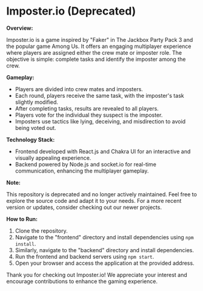 # Imposter.io (Deprecated)

**Overview:**

Imposter.io is a game inspired by "Faker" in The Jackbox Party Pack 3 and the popular game Among Us. It offers an engaging multiplayer experience where players are assigned either the crew mate or imposter role. The objective is simple: complete tasks and identify the imposter among the crew.

**Gameplay:**

- Players are divided into crew mates and imposters.
- Each round, players receive the same task, with the imposter's task slightly modified.
- After completing tasks, results are revealed to all players.
- Players vote for the individual they suspect is the imposter.
- Imposters use tactics like lying, deceiving, and misdirection to avoid being voted out.

**Technology Stack:**

- Frontend developed with React.js and Chakra UI for an interactive and visually appealing experience.
- Backend powered by Node.js and socket.io for real-time communication, enhancing the multiplayer gameplay.

**Note:**

This repository is deprecated and no longer actively maintained. Feel free to explore the source code and adapt it to your needs. For a more recent version or updates, consider checking out our newer projects.

**How to Run:**

1. Clone the repository.
2. Navigate to the "frontend" directory and install dependencies using `npm install`.
3. Similarly, navigate to the "backend" directory and install dependencies.
4. Run the frontend and backend servers using `npm start`.
5. Open your browser and access the application at the provided address.

Thank you for checking out Imposter.io! We appreciate your interest and encourage contributions to enhance the gaming experience.
